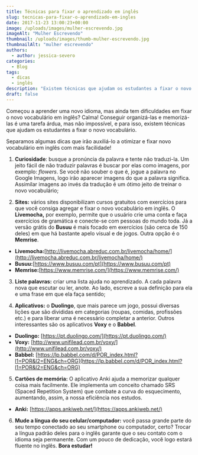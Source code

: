 ```yaml
---
title: Técnicas para fixar o aprendizado em inglês
slug: tecnicas-para-fixar-o-aprendizado-em-ingles
date: 2017-11-23 13:00:23+00:00
image: /uploads/images/mulher-escrevendo.jpg
imageAlt: "Mulher Escrevendo"
thumbnail: /uploads/images/thumb-mulher-escrevendo.jpg
thumbnailAlt: "mulher escrevendo"
authors:
  - author: jessica-severo
categories:
  - Blog
tags:
  - dicas
  - inglês
description: "Existem técnicas que ajudam os estudantes a fixar o novo vocabulário"
draft: false
---
```


Começou a aprender uma novo idioma, mas ainda tem dificuldades em fixar o novo
vocabulário em inglês? Calma! Conseguir organizá-las e memorizá-las é uma tarefa
árdua, mas não impossível, e para isso, existem técnicas que ajudam os
estudantes a fixar o novo vocabulário.

Separamos algumas dicas que irão auxiliá-lo a otimizar e fixar novo vocabulário
em inglês com mais facilidade!

1. **Curiosidade**: busque a pronúncia da palavra e tente não traduzi-la. Um
   jeito fácil de não traduzir palavras é buscar por elas como imagens, por
   exemplo: _flowers_. Se você não souber o que é, jogue a palavra no Google
   Imagens, logo irão aparecer imagens do que a palavra significa. Assimilar
   imagens ao invés da tradução é um ótimo jeito de treinar o novo vocabulário;

2. **Sites:** vários sites disponibilizam cursos gratuitos com exercícios para
   que você consiga agregar e fixar o novo vocabulário em inglês. O
   **Livemocha,** por exemplo, permite que o usuário crie uma conta e faça
   exercícios de gramática e conecte-se com pessoas do mundo toda. Já a versão
   grátis do **Busuu** é mais focado em exercícios (são cerca de 150 deles) em
   que há bastante apelo visual e de jogos. Outra opção é o **Memrise**.

- **Livemocha:**[http://livemocha.abreduc.com.br/livemocha/home/](http://livemocha.abreduc.com.br/livemocha/home/)
- **Busuu:**[https://www.busuu.com/pt](https://www.busuu.com/pt)
- **Memrise:**[https://www.memrise.com/](https://www.memrise.com/)

3. **Liste palavras:** criar uma lista ajuda no aprendizado. A cada palavra
   nova que escutar ou ler, anote. Ao lado, escreve a sua definição para ela e
   uma frase em que ela faça sentido;

4. **Aplicativos:** o **Duolingo**, que mais parece um jogo, possui diversas
   lições que são divididas em categorias (roupas, comidas, profissões etc.) e
   para liberar uma é necessário completar a anterior. Outros interessantes são
   os aplicativos **Voxy** e o **Babbel**.

- **Duolingo:** [https://pt.duolingo.com/](https://pt.duolingo.com/)
- **Voxy:** [http://www.unifilead.com.br/voxy/](http://www.unifilead.com.br/voxy/)
- **Babbel:** [https://lp.babbel.com/d/POR_index.html?l1=POR&l2=ENG&ch=ORG](https://lp.babbel.com/d/POR_index.html?l1=POR&l2=ENG&ch=ORG)

5. **Cartões de memória:** O aplicativo Anki ajuda a memorizar qualquer coisa
   mais facilmente. Ele implementa um conceito chamado SRS (Spaced Repetition
   System) que combate a curva do esquecimento, aumentando, assim, a nossa
   eficiência nos estudos.

- **Anki:** [https://apps.ankiweb.net/](https://apps.ankiweb.net/)

6. **Mude a língua do seu celular/computador:** você passa grande parte do seu
   tempo conectado ao seu smartphone ou computador, certo? Trocar a língua
   padrão deles para o inglês garante que o seu contato com o idioma seja
   permanente. Com um pouco de dedicação, você logo estará fluente no inglês. **Bora estudar!**
